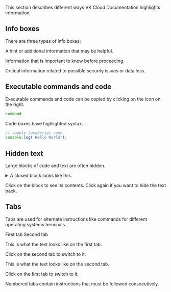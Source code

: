 This section describes different ways VK Cloud Documentation highlights information.

## Info boxes

There are three types of info boxes:

<info>A hint or additional information that may be helpful.</info>

<warn>Information that is important to know before proceeding.</warn>

<err>Critical information related to possible security issues or data loss.</err>

## Executable commands and code

Executable commands and code can be copied by clicking on the icon on the right.

```bash
command
```
Code boxes have highlighted syntax.

```javascript
// sample JavaScript code
console.log('Hello World');
```

## Hidden text

Large blocks of code and text are often hidden.

<details>
<summary>A closed block looks like this.</summary>
An example of hidden text.
</details>

Click on the block to see its contents. Click again if you want to hide the text back.

## Tabs

Tabs are used for alternate instructions like commands for different operating systems terminals.

<tabs>
<tablist>
<tab>First tab</tab>
<tab>Second tab</tab>
</tablist>
<tabpanel>

This is what the text looks like on the first tab.

Click on the second tab to switch to it.

</tabpanel>
<tabpanel>

This is what the text looks like on the second tab.

Click on the first tab to switch to it.

</tabpanel>
</tabs>

Numbered tabs contain instructions that must be followed consecutively.
